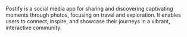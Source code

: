 Postify is a social media app for sharing and discovering captivating moments through photos, focusing on travel and exploration. It enables users to connect, inspire, and showcase their journeys in a vibrant, interactive community.
